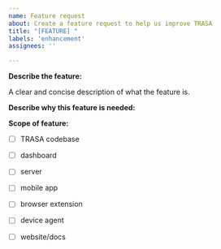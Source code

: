 ```yaml
---
name: Feature request
about: Create a feature request to help us improve TRASA
title: "[FEATURE] "
labels: 'enhancement'
assignees: ''

---
```


**Describe the feature:**

A clear and concise description of what the feature is.

**Describe why this feature is needed:**


**Scope of feature:**

- [ ] TRASA codebase
- [ ] dashboard
- [ ] server
- [ ] mobile app
- [ ] browser extension
- [ ] device agent 
- [ ] website/docs



